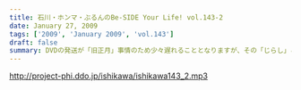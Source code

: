 ```yaml
---
title: 石川・ホンマ・ぶるんのBe-SIDE Your Life! vol.143-2
date: January 27, 2009
tags: ['2009', 'January 2009', 'vol.143']
draft: false
summary: DVDの発送が「旧正月」事情のため少々遅れることとなりますが、その「じらし」こそが楽しみになることうけあい！お待たせいたします！NAMAE
---
```


http://project-phi.ddo.jp/ishikawa/ishikawa143_2.mp3